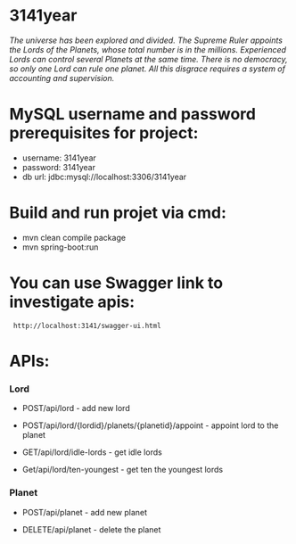 # 3141year
*The universe has been explored and divided. The Supreme Ruler appoints the Lords of the Planets, whose total number is in the millions. 
Experienced Lords can control several Planets at the same time. There is no democracy, so only one Lord can rule one planet. 
All this disgrace requires a system of accounting and supervision.*

# MySQL username and password prerequisites for project:

* username: 3141year
* password: 3141year
* db url: jdbc:mysql://localhost:3306/3141year


# Build and run projet via cmd:

* mvn clean compile package
* mvn spring-boot:run


# You can use Swagger link to investigate apis:
```
 http://localhost:3141/swagger-ui.html
```

# APIs:
### Lord

* POST/api/lord - add new lord

* POST/api/lord/{lordid}/planets/{planetid}/appoint - appoint lord to the planet

* GET/api/lord/idle-lords - get idle lords

* Get/api/lord/ten-youngest - get ten the youngest lords


### Planet

* POST/api/planet - add new planet

* DELETE/api/planet - delete the planet





